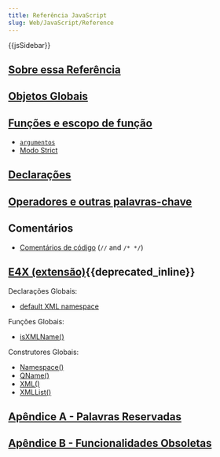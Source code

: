 ```yaml
---
title: Referência JavaScript
slug: Web/JavaScript/Reference
---
```


{{jsSidebar}}

## [Sobre essa Referência](/pt-BR/docs/conflicting/Web/JavaScript/Reference)

<!-- TODO: page macro not supported: page("/pt-BR/docs/JavaScript/Reference/About") -->

## [Objetos Globais](/pt-BR/docs/Web/JavaScript/Reference/Global_Objects)

<!-- TODO: page macro not supported: page('/pt-BR/docs/JavaScript/Reference/Global_Objects', 'Standard global objects (by category)') -->

## [Funções e escopo de função](/pt-BR/docs/Web/JavaScript/Reference/Functions)

- [`argumentos`](/pt-BR/docs/Web/JavaScript/Reference/Functions/arguments)
- [Modo Strict](/pt-BR/docs/Web/JavaScript/Reference/Strict_mode)

## [Declarações](/pt-BR/docs/Web/JavaScript/Reference/Statements)

<!-- TODO: page macro not supported: page('/pt-BR/docs/JavaScript/Reference/Statements') -->

## [Operadores e outras palavras-chave](/pt-BR/docs/Web/JavaScript/Reference/Operators)

## Comentários

- [Comentários de código](/pt-BR/docs/Web/JavaScript/Reference/Lexical_grammar#Comments) (`//` and `/* */`)

## [E4X (extensão)](/pt-BR/docs/E4X){{deprecated_inline}}

Declarações Globais:

- [default XML namespace](/pt-BR/docs/E4X/Processing_XML_with_E4X#Handling_namespaces)

Funções Globais:

- [isXMLName()](/pt-BR/docs/E4X:isXMLName)

Construtores Globais:

- [Namespace()](/pt-BR/docs/E4X:Namespace)
- [QName()](/pt-BR/docs/E4X:QName)
- [XML()](/pt-BR/docs/E4X:XML)
- [XMLList()](/pt-BR/docs/E4X:XMLList)

## [Apêndice A - Palavras Reservadas](/pt-BR/docs/Web/JavaScript/Reference/Lexical_grammar#Keywords)

## [Apêndice B - Funcionalidades Obsoletas](/pt-BR/docs/Web/JavaScript/Reference/Deprecated_and_obsolete_features)
